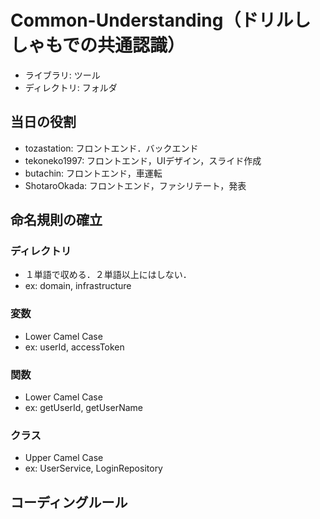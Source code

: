 # Common-Understanding（ドリルししゃもでの共通認識）
- ライブラリ: ツール 
- ディレクトリ: フォルダ 
## 当日の役割
- tozastation: フロントエンド．バックエンド
- tekoneko1997: フロントエンド，UIデザイン，スライド作成
- butachin: フロントエンド，車運転
- ShotaroOkada: フロントエンド，ファシリテート，発表
## 命名規則の確立
### ディレクトリ
- １単語で収める．２単語以上にはしない．
- ex: domain, infrastructure
### 変数
- Lower Camel Case
- ex: userId, accessToken
### 関数
- Lower Camel Case
- ex: getUserId, getUserName
### クラス
- Upper Camel Case
- ex: UserService, LoginRepository
## コーディングルール